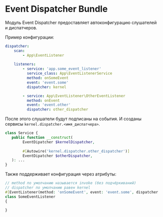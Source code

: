 # Event Dispatcher Bundle

Модуль Event Dispatcher предоставляет автоконфигурацию слушателей и диспатчеров.

Пример конфигурации:
```yaml
dispatcher:
    scan:
        - App\EventListener
    
    listeners:
        - service: 'app.some_event_listener'
          service_class: App\EventListenerService
          method: onSomeEvent
          event: 'event.some'
          dispatcher: kernel

        - service: App\EventListener\OtherEventListener
          method: onEvent
          event: 'event.other'
          dispatcher: other_dispatcher
```

После этого слушатели будут подписаны на события.
И созданы сервисы `kernel.dispatcher.<имя_диспатчера>`.
```php
class Service {
   public function __construct(
        EventDipatcher $kernelDispatcher,
        
        #[Autowire('kernel.dispatcher.other_dispatcher')]
        EventDipatcher $otherDispatcher,
   ): ...
}
```

Также поддерживает конфигурация через атрибуты:
```php
// method по умолчанию называется invoke (без подчёркиваний)
// dispatcher по умолчанию равен kernel
#[EventListener(method: 'onSomeEvent', event: 'event.some', dispatcher: 'app')]
class SomeEventListener
{

}
```

